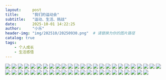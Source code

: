 ```yaml
---
layout:     post
title:      "我们的运动会"
subtitle:   "运动、生活、挑战"
date:       2025-10-01 14:22:25
author:     "小乐"
header-img: "img/202510/20250930.png"  # 请替换为你的图片路径
catalog: true
tags:
    - 个人成长
    - 生活感悟
---
```


![](http://127.0.0.1:8080/img1.jpg)
![](http://127.0.0.1:8080/img2.jpg)
![](http://127.0.0.1:8080/img3.jpg)
![](http://127.0.0.1:8080/img4.jpg)
![](http://127.0.0.1:8080/img5.jpg)
![](http://127.0.0.1:8080/img6.jpg)
![](http://127.0.0.1:8080/img7.jpg)
![](http://127.0.0.1:8080/img8.jpg)
![](http://127.0.0.1:8080/img9.jpg)
![](http://127.0.0.1:8080/img10.jpg)
![](http://127.0.0.1:8080/img11.jpg)
![](http://127.0.0.1:8080/img12.jpg)
![](http://127.0.0.1:8080/img13.jpg)
![](http://127.0.0.1:8080/img14.jpg)
![](http://127.0.0.1:8080/img15.jpg)
![](http://127.0.0.1:8080/img16.jpg)
![](http://127.0.0.1:8080/img17.jpg)
![](http://127.0.0.1:8080/img18.jpg)
![](http://127.0.0.1:8080/img19.jpg)
![](http://127.0.0.1:8080/img20.jpg)
![](http://127.0.0.1:8080/img21.jpg)
![](http://127.0.0.1:8080/img22.jpg)
![](http://127.0.0.1:8080/img23.jpg)
![](http://127.0.0.1:8080/img24.jpg)
![](http://127.0.0.1:8080/img25.jpg)
![](http://127.0.0.1:8080/img26.jpg)
![](http://127.0.0.1:8080/img27.jpg)
![](http://127.0.0.1:8080/img28.jpg)
![](http://127.0.0.1:8080/img29.jpg)
![](http://127.0.0.1:8080/img30.jpg)
![](http://127.0.0.1:8080/img31.jpg)
![](http://127.0.0.1:8080/img32.jpg)
![](http://127.0.0.1:8080/img33.jpg)
![](http://127.0.0.1:8080/img34.jpg)
![](http://127.0.0.1:8080/img35.jpg)
![](http://127.0.0.1:8080/img36.jpg)
![](http://127.0.0.1:8080/img37.jpg)
![](http://127.0.0.1:8080/img38.jpg)
![](http://127.0.0.1:8080/img39.jpg)
![](http://127.0.0.1:8080/img40.jpg)
![](http://127.0.0.1:8080/img41.jpg)
![](http://127.0.0.1:8080/img42.jpg)
![](http://127.0.0.1:8080/img43.jpg)
![](http://127.0.0.1:8080/img44.jpg)
![](http://127.0.0.1:8080/img45.jpg)
![](http://127.0.0.1:8080/img46.jpg)
![](http://127.0.0.1:8080/img47.jpg)
![](http://127.0.0.1:8080/img48.jpg)